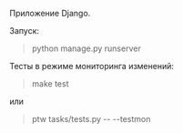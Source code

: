 Приложение Django.

Запуск:

> python manage.py runserver

Тесты в режиме мониторинга изменений:

> make test

или

> ptw tasks/tests.py -- --testmon
